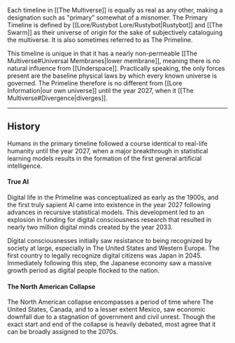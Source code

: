 Each timeline in [[The Multiverse]] is equally as real as any other, making a designation such as "primary" somewhat of a misnomer. The Primary Timeline is defined by [[Lore/Rustybot Lore/Rustybot|Rustybot]] and [[The Swarm]] as their universe of origin for the sake of subjectively cataloguing the multiverse. It is also sometimes referred to as The Primeline.

This timeline is unique in that it has a nearly non-permeable [[The Multiverse#Universal Membranes|lower membrane]], meaning there is no natural influence from [[Underspace]]. Practically speaking, the only forces present are the baseline physical laws by which every known universe is governed. The Primeline therefore is no different from [[Lore Information|our own universe]] until the year 2027, when it [[The Multiverse#Divergence|diverges]].

---
## History

Humans in the primary timeline followed a course identical to real-life humanity until the year 2027, when a major breakthrough in statistical learning models results in the formation of the first general artificial intelligence.

#### True AI
Digital life in the Primeline was conceptualized as early as the 1900s, and the first truly sapient AI came into existence in the year 2027 following advances in recursive statistical models. This development led to an explosion in funding for digital consciousness research that resulted in nearly two million digital minds created by the year 2033.

Digital consciousnesses initially saw resistance to being recognized by society at large, especially in The United States and Western Europe. The first country to legally recognize digital citizens was Japan in 2045. Immediately following this step, the Japanese economy saw a massive growth period as digital people flocked to the nation.

#### The North American Collapse
The North American collapse encompasses a period of time where The United States, Canada, and to a lesser extent Mexico, saw economic downfall due to a stagnation of government and civil unrest. Though the exact start and end of the collapse is heavily debated, most agree that it can be broadly assigned to the 2070s.

